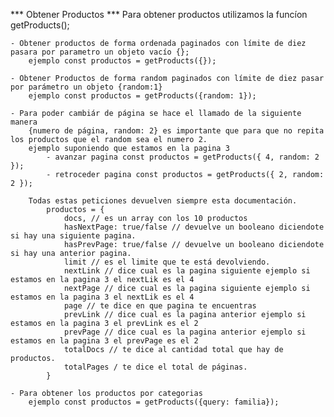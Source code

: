 *** Obtener Productos *** 
Para obtener productos utilizamos la funcíon getProducts();
    
    - Obtener productos de forma ordenada paginados con límite de diez pasara por parametro un objeto vacío {};
        ejemplo const productos = getProducts({});

    - Obtener Productos de forma random paginados con límite de diez pasar por parámetro un objeto {random:1}
        ejemplo const productos = getProducts({random: 1});

    - Para poder cambiár de página se hace el llamado de la siguiente manera 
        {numero de página, random: 2} es importante que para que no repita los productos que el random sea el numero 2.
        ejemplo suponiendo que estamos en la pagina 3
            - avanzar pagina const productos = getProducts({ 4, random: 2 });
            - retroceder pagina const productos = getProducts({ 2, random: 2 });
    
        Todas estas peticiones devuelven siempre esta documentación.
            productos = {
                docs, // es un array con los 10 productos
                hasNextPage: true/false // devuelve un booleano diciendote si hay una siguiente pagina.
                hasPrevPage: true/false // devuelve un booleano diciendote si hay una anterior pagina.
                limit // es el limite que te está devolviendo.
                nextLink // dice cual es la pagina siguiente ejemplo si estamos en la pagina 3 el nextLik es el 4     
                nextPage // dice cual es la pagina siguiente ejemplo si estamos en la pagina 3 el nextLik es el 4
                page // te dice en que pagina te encuentras
                prevLink // dice cual es la pagina anterior ejemplo si estamos en la pagina 3 el prevLink es el 2      
                prevPage // dice cual es la pagina anterior ejemplo si estamos en la pagina 3 el prevPage es el 2  
                totalDocs // te dice al cantidad total que hay de productos.
                totalPages / te dice el total de páginas.    
            }
            
    - Para obtener los productos por categorias 
        ejemplo const productos = getProducts({query: familia});